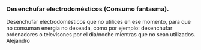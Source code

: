### Desenchufar electrodomésticos (Consumo fantasma).
Desenchufar electrodomésticos que no utilices en ese momento, para que no consuman energia no deseada, como por ejemplo: desenchufar ordenadores o televisones por el dia/noche mientras que no sean utilizados. Alejandro